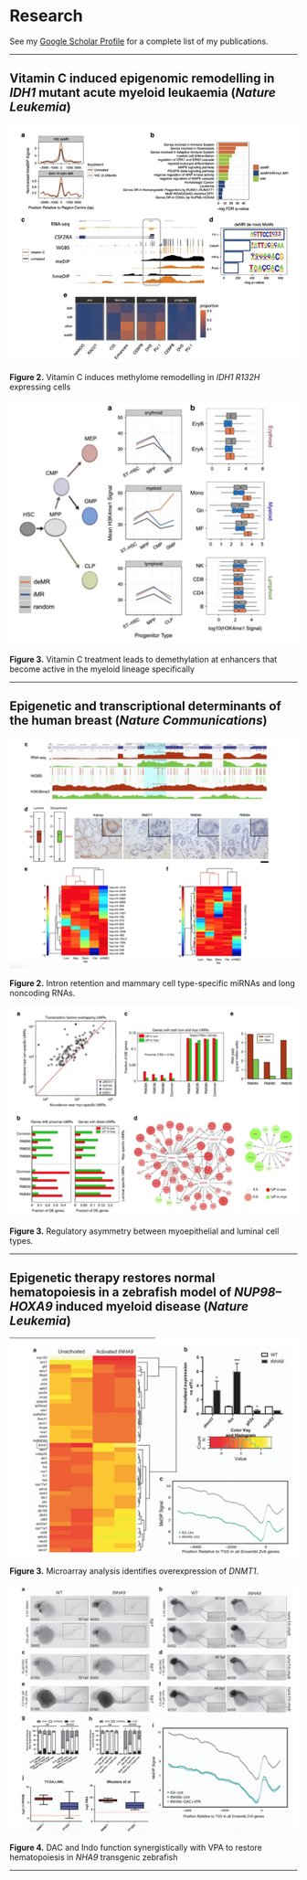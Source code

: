 # Research

See my [Google Scholar Profile](https://scholar.google.com/citations?user=3ygGp74AAAAJ&hl=en) for a complete list of my publications.

---

## Vitamin C induced epigenomic remodelling in *IDH1* mutant acute myeloid leukaemia (*Nature Leukemia*)


![Figure 2](./img/figure2.jpeg)

**Figure 2.** Vitamin C induces methylome remodelling in *IDH1 R132H* expressing cells

![Figure 3](./img/figure3.jpeg)

**Figure 3.** Vitamin C treatment leads to demethylation at enhancers that become active in the myeloid lineage specifically

---

##  Epigenetic and transcriptional determinants of the human breast (*Nature Communications*)


![Breast Figure 1](./img/breastfigure1.jpeg)

**Figure 2.** Intron retention and mammary cell type-specific miRNAs and long noncoding RNAs.

![Figure 3](./img/breastfigure2.jpeg)

**Figure 3.** Regulatory asymmetry between myoepithelial and luminal cell types.

---

## Epigenetic therapy restores normal hematopoiesis in a zebrafish model of *NUP98–HOXA9* induced myeloid disease (*Nature Leukemia*)

![zebrafish figure 3](./img/zebrafish_figure3.jpeg)

**Figure 3.** Microarray analysis identifies overexpression of *DNMT1*. 

![zebrafish figure](./img/zebrafish_methfigure.jpeg)

**Figure 4.** DAC and Indo function synergistically with VPA to restore hematopoiesis in *NHA9* transgenic zebrafish

---




